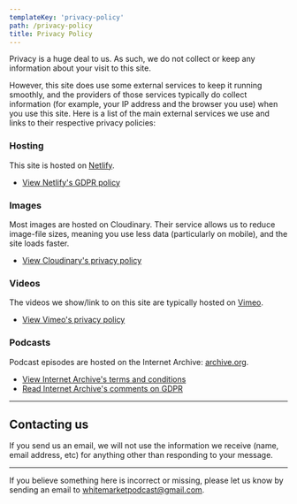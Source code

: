 ```yaml
---
templateKey: 'privacy-policy'
path: /privacy-policy
title: Privacy Policy
---
```


Privacy is a huge deal to us. As such, we do not collect or keep any information about your visit to this site.

However, this site does use some external services to keep it running smoothly, and the providers of those services typically do collect information (for example, your IP address and the browser you use) when you use this site. Here is a list of the main external services we use and links to their respective privacy policies:

### Hosting

This site is hosted on [Netlify](https://www.netlify.com/).

- [View Netlify's GDPR policy](https://www.netlify.com/gdpr/)

### Images

Most images are hosted on Cloudinary. Their service allows us to reduce image-file sizes, meaning you use less data (particularly on mobile), and the site loads faster.

- [View Cloudinary's privacy policy](https://cloudinary.com/privacy)

### Videos

The videos we show/link to on this site are typically hosted on [Vimeo](https://vimeo.com).

- [View Vimeo's privacy policy](https://vimeo.com/privacy)

### Podcasts

Podcast episodes are hosted on the Internet Archive: [archive.org](https://archive.org).

- [View Internet Archive's terms and conditions](https://archive.org/about/terms.php)
- [Read Internet Archive's comments on GDPR](https://archive.org/about/faqs.php#Accounts__Information)

---

## Contacting us

If you send us an email, we will not use the information we receive (name, email address, etc) for anything other than responding to your message.

---

If you believe something here is incorrect or missing, please let us know by sending an email to [whitemarketpodcast@gmail.com](mailto:whitemarketpodcast@gmail.com).
